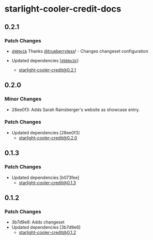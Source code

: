 # starlight-cooler-credit-docs

## 0.2.1

### Patch Changes

- [`d980e1b`](https://github.com/trueberryless-org/starlight-cooler-credit/commit/d980e1b44b5dd3e2f6b90d12ef4d29c341f2f030) Thanks [@trueberryless](https://github.com/trueberryless)! - Changes changeset configuration

- Updated dependencies [[`d980e1b`](https://github.com/trueberryless-org/starlight-cooler-credit/commit/d980e1b44b5dd3e2f6b90d12ef4d29c341f2f030)]:
  - starlight-cooler-credit@0.2.1

## 0.2.0

### Minor Changes

- 28ee0f3: Adds Sarah Rainsberger's website as showcase entry.

### Patch Changes

- Updated dependencies [28ee0f3]
  - starlight-cooler-credit@0.2.0

## 0.1.3

### Patch Changes

- Updated dependencies [b073fee]
  - starlight-cooler-credit@0.1.3

## 0.1.2

### Patch Changes

- 3b7d9e6: Adds changeset
- Updated dependencies [3b7d9e6]
  - starlight-cooler-credit@0.1.2
